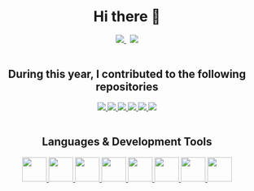 <div align="center">
  <h1>Hi there 👋 </h1>

  <div>
    <a href="https://www.linkedin.com/in/aleksander-brzozowski/">
      <img src="https://img.shields.io/badge/linkedin-%230077B5.svg?style=for-the-badge&logo=linkedin&logoColor=white" />
    </a>
    &nbsp;
    <a href="https://www.goodreads.com/user/show/128293181-aleksander-brzozowski">
      <img src="https://img.shields.io/badge/goodreads-%23F4F1EA?style=for-the-badge&logo=goodreads&logoColor=%23927F64" />
    </a>
  </div>
</div>

<br />

<div align="center">
  <h2>During this year, I contributed to the following repositories</h2>
  <a href="https://github.com/JLLeitschuh/ktlint-gradle"">
    <img src="https://github-readme-stats.vercel.app/api/pin/?username=JLLeitschuh&repo=ktlint-gradle&theme=tokyonight" />
  </a>
  <a href="https://github.com/allegro/hermes">
      <img src="https://github-readme-stats.vercel.app/api/pin/?username=allegro&repo=hermes&theme=tokyonight" />
  </a>
  <a href="https://github.com/spring-io/initializr">
    <img src="https://github-readme-stats.vercel.app/api/pin/?username=spring-io&repo=initializr&theme=tokyonight" />
  </a>
  <a href="https://github.com/allegro/hacktoberfest-dashboard">
      <img src="https://github-readme-stats.vercel.app/api/pin/?username=allegro&repo=hacktoberfest-dashboard&theme=tokyonight" />
  </a>
  <a href="https://github.com/resilience4j/resilience4j">
      <img  src="https://github-readme-stats.vercel.app/api/pin/?username=resilience4j&repo=resilience4j&theme=tokyonight" />
  </a>
  <a href="https://github.com/oskardudycz/ArchitectureWeekly">
      <img src="https://github-readme-stats.vercel.app/api/pin/?username=oskardudycz&repo=ArchitectureWeekly&theme=tokyonight" />
  </a>
</div>

<br />

<div align="center">
  <h2>Languages & Development Tools</h2>
  <a href="https://golang.org/">
    <img width="48px" height="48px" src="https://cdn.jsdelivr.net/gh/devicons/devicon/icons/go/go-original.svg" />
  </a>
  <a href="https://kotlinlang.org/">
    <img width="48px" height="48px" src="https://cdn.jsdelivr.net/gh/devicons/devicon/icons/kotlin/kotlin-original.svg" />
  </a>
  <a href="https://groovy-lang.org/">
    <img width="48px" height="48px" src="https://cdn.jsdelivr.net/gh/devicons/devicon/icons/groovy/groovy-original.svg" />
  </a>
  <a href="https://reactjs.org">
    <img width="48px" height="48px" src="https://cdn.jsdelivr.net/gh/devicons/devicon/icons/react/react-original.svg" />
  </a>
  <a href="https://spring.io">
    <img width="48px" height="48px" src="https://cdn.jsdelivr.net/gh/devicons/devicon/icons/spring/spring-original.svg" />
  </a>
  <a href="https://docker.com/">
    <img width="48px" height="48px" src="https://cdn.jsdelivr.net/gh/devicons/devicon/icons/docker/docker-original.svg" />
  </a>
  <a href="https://github.com/">
    <img width="48px" height="48px" src="https://cdn.jsdelivr.net/gh/devicons/devicon/icons/github/github-original.svg" />
  </a>
  <a href="https://www.jetbrains.com/idea/">
    <img width="48px" height="48px" src="https://cdn.jsdelivr.net/gh/devicons/devicon/icons/intellij/intellij-original.svg" />
  </a>
</div>

